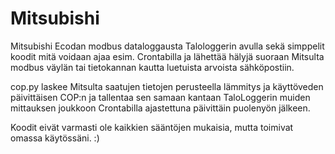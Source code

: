 # Mitsubishi

Mitsubishi Ecodan modbus dataloggausta Talologgerin avulla sekä simppelit koodit mitä voidaan ajaa esim. Crontabilla ja lähettää hälyjä suoraan Mitsulta modbus väylän tai tietokannan kautta luetuista arvoista sähköpostiin.

cop.py laskee Mitsulta saatujen tietojen perusteella lämmitys ja käyttöveden päivittäisen COP:n ja tallentaa sen samaan kantaan TaloLoggerin muiden mittauksen joukkoon Crontabilla ajastettuna päivittäin puolenyön jälkeen.

Koodit eivät varmasti ole kaikkien sääntöjen mukaisia, mutta toimivat omassa käytössäni. :)
